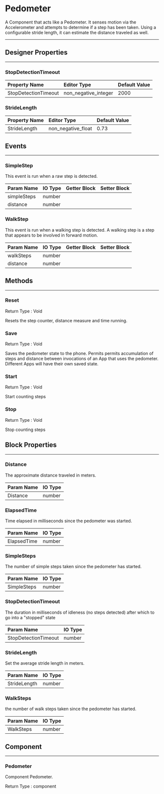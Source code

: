 <!--
  Copyright © 2021-2021 Quantonium, All rights reserved
  Released under the GPL License, Version 3.0
-->

# Pedometer

A Component that acts like a Pedometer. It senses motion via the Accelerometer and attempts to determine if a step has been taken. Using a configurable stride length, it can estimate the distance traveled as well.

---

## Designer Properties

---

### StopDetectionTimeout

| Property Name        | Editor Type          | Default Value |
| :------------------- | :------------------- | :------------ |
| StopDetectionTimeout | non_negative_integer | 2000          |

### StrideLength

| Property Name | Editor Type        | Default Value |
| :------------ | :----------------- | :------------ |
| StrideLength  | non_negative_float | 0.73          |

## Events

---

### SimpleStep

<div block-type = "component_event" component-selector = "Pedometer" event-selector = "SimpleStep" id = "pedometer-simplestep"></div>

This event is run when a raw step is detected.

| Param Name  | IO Type                            | Getter Block                                                                                                    | Setter Block                                                                                                    |
| :---------- | :--------------------------------- | :-------------------------------------------------------------------------------------------------------------- | :-------------------------------------------------------------------------------------------------------------- |
| simpleSteps | <span class="number">number</span> | <div block-type = "getter" variable-name = simpleSteps id = "param-get-pedometer-simplestep-simplesteps"></div> | <div block-type = "setter" variable-name = simpleSteps id = "param-set-pedometer-simplestep-simplesteps"></div> |
| distance    | <span class="number">number</span> | <div block-type = "getter" variable-name = distance id = "param-get-pedometer-simplestep-distance"></div>       | <div block-type = "setter" variable-name = distance id = "param-set-pedometer-simplestep-distance"></div>       |

### WalkStep

<div block-type = "component_event" component-selector = "Pedometer" event-selector = "WalkStep" id = "pedometer-walkstep"></div>

This event is run when a walking step is detected. A walking step is a step that appears to be involved in forward motion.

| Param Name | IO Type                            | Getter Block                                                                                              | Setter Block                                                                                              |
| :--------- | :--------------------------------- | :-------------------------------------------------------------------------------------------------------- | :-------------------------------------------------------------------------------------------------------- |
| walkSteps  | <span class="number">number</span> | <div block-type = "getter" variable-name = walkSteps id = "param-get-pedometer-walkstep-walksteps"></div> | <div block-type = "setter" variable-name = walkSteps id = "param-set-pedometer-walkstep-walksteps"></div> |
| distance   | <span class="number">number</span> | <div block-type = "getter" variable-name = distance id = "param-get-pedometer-walkstep-distance"></div>   | <div block-type = "setter" variable-name = distance id = "param-set-pedometer-walkstep-distance"></div>   |

## Methods

---

### Reset

<div block-type = "component_method" component-selector = "Pedometer" method-selector = "Reset" id = "pedometer-reset"></div>

Return Type : <span class="void">Void</span>

Resets the step counter, distance measure and time running.

### Save

<div block-type = "component_method" component-selector = "Pedometer" method-selector = "Save" id = "pedometer-save"></div>

Return Type : <span class="void">Void</span>

Saves the pedometer state to the phone. Permits permits accumulation of steps and distance between invocations of an App that uses the pedometer. Different Apps will have their own saved state.

### Start

<div block-type = "component_method" component-selector = "Pedometer" method-selector = "Start" id = "pedometer-start"></div>

Return Type : <span class="void">Void</span>

Start counting steps

### Stop

<div block-type = "component_method" component-selector = "Pedometer" method-selector = "Stop" id = "pedometer-stop"></div>

Return Type : <span class="void">Void</span>

Stop counting steps

## Block Properties

---

### Distance

<div block-type = "component_set_get" component-selector = "Pedometer" property-selector = "Distance" property-type = "get" id = "get-pedometer-distance"></div>

The approximate distance traveled in meters.

| Param Name | IO Type                            |
| :--------- | :--------------------------------- |
| Distance   | <span class="number">number</span> |

### ElapsedTime

<div block-type = "component_set_get" component-selector = "Pedometer" property-selector = "ElapsedTime" property-type = "get" id = "get-pedometer-elapsedtime"></div>

Time elapsed in milliseconds since the pedometer was started.

| Param Name  | IO Type                            |
| :---------- | :--------------------------------- |
| ElapsedTime | <span class="number">number</span> |

### SimpleSteps

<div block-type = "component_set_get" component-selector = "Pedometer" property-selector = "SimpleSteps" property-type = "get" id = "get-pedometer-simplesteps"></div>

The number of simple steps taken since the pedometer has started.

| Param Name  | IO Type                            |
| :---------- | :--------------------------------- |
| SimpleSteps | <span class="number">number</span> |

### StopDetectionTimeout

<div block-type = "component_set_get" component-selector = "Pedometer" property-selector = "StopDetectionTimeout" property-type = "get" id = "get-pedometer-stopdetectiontimeout"></div>

<div block-type = "component_set_get" component-selector = "Pedometer" property-selector = "StopDetectionTimeout" property-type = "set" id = "set-pedometer-stopdetectiontimeout"></div>

The duration in milliseconds of idleness (no steps detected) after which to go into a "stopped" state

| Param Name           | IO Type                            |
| :------------------- | :--------------------------------- |
| StopDetectionTimeout | <span class="number">number</span> |

### StrideLength

<div block-type = "component_set_get" component-selector = "Pedometer" property-selector = "StrideLength" property-type = "get" id = "get-pedometer-stridelength"></div>

<div block-type = "component_set_get" component-selector = "Pedometer" property-selector = "StrideLength" property-type = "set" id = "set-pedometer-stridelength"></div>

Set the average stride length in meters.

| Param Name   | IO Type                            |
| :----------- | :--------------------------------- |
| StrideLength | <span class="number">number</span> |

### WalkSteps

<div block-type = "component_set_get" component-selector = "Pedometer" property-selector = "WalkSteps" property-type = "get" id = "get-pedometer-walksteps"></div>

the number of walk steps taken since the pedometer has started.

| Param Name | IO Type                            |
| :--------- | :--------------------------------- |
| WalkSteps  | <span class="number">number</span> |

## Component

---

### Pedometer

<div block-type = "component_component_block" component-selector = "Pedometer" id = "component-pedometer"></div>

Component Pedometer.

Return Type : <span class="component">component</span>

